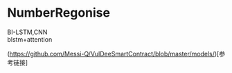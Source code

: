 # NumberRegonise
BI-LSTM,CNN  
blstm+attention

(https://github.com/Messi-Q/VulDeeSmartContract/blob/master/models/)[参考链接]
